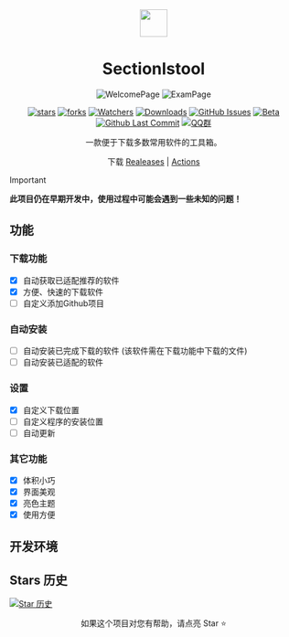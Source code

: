 <div align="center">

<image src="resources/icon.png" height="48"/>

# SectionIstool

![WelcomePage](ScreenShots/WelcomePage.png)
![ExamPage](ScreenShots/ExamPage.png)

[![stars](https://img.shields.io/github/stars/lzy98276/SectionIstool?label=Stars)](https://github.com/lzy98276/SectionIstool)
[![forks](https://img.shields.io/github/forks/lzy98276/SectionIstool?label=Forks)](https://github.com/lzy98276/SectionIstool)
[![Watchers](https://img.shields.io/github/watchers/lzy98276/SectionIstool?style=social)](https://github.com/lzy98276/SectionIstool/watchers)
[![Downloads](https://img.shields.io/github/downloads/lzy98276/SectionIstool/total?style=social&label=Downloads&logo=github)](https://github.com/lzy98276/SectionIstool/releases/latest)
[![GitHub Issues](https://img.shields.io/github/issues-search/lzy98276/SectionIstool?query=is%3Aopen&style=social-square&logo=github&label=Issues&color=%233fb950)](https://github.com/lzy98276/SectionIstool/issues)
[![Beta](https://img.shields.io/github/v/release/lzy98276/SectionIstool?include_prereleases&style=social-square&label=测试版)](https://github.com/lzy98276/SectionIstool/releases/)
[![Github Last Commit](https://img.shields.io/github/last-commit/lzy98276/SectionIstool)](https://github.com/lzy98276/SectionIstool/commits/master)
[![QQ群](https://img.shields.io/badge/-QQ%E7%BE%A4%EF%BD%9C901670561-blue?style=flat&logo=TencentQQ)]([https://qm.qq.com/q/zDiEipHsaI](https://qm.qq.com/cgi-bin/qm/qr?k=ekF02XA54jmpR0fn_Sc_XN57_dMY4UFh&jump_from=webapi&authKey=KG2qORLnwEQDG6aQWD8bC3C3EOoPcPg1w/CRN3/4cFo2TWMUDwzi3tLYOHHTnHrW))

一款便于下载多数常用软件的工具箱。

下载 [Realeases](https://github.com/lzy98276/SectionIstool/releases) | [Actions](https://github.com/lzy98276/SectionIstool/actions)

</div>

> [!important]
> **此项目仍在早期开发中，使用过程中可能会遇到一些未知的问题！**

## 功能
### 下载功能
- [X] 自动获取已适配推荐的软件
- [X] 方便、快速的下载软件
- [ ] 自定义添加Github项目
### 自动安装
- [ ] 自动安装已完成下载的软件 (该软件需在下载功能中下载的文件)
- [ ] 自动安装已适配的软件
### 设置
- [X] 自定义下载位置
- [ ] 自定义程序的安装位置
- [ ] 自动更新
### 其它功能
- [X] 体积小巧
- [X] 界面美观
- [X] 亮色主题
- [X] 使用方便

## 开发环境

## Stars 历史

[![Star 历史](https://starchart.cc/lzy98276/SectionIstool.svg?variant=adaptive)](https://starchart.cc/lzy98276/SectionIstool)

<div align="center">

如果这个项目对您有帮助，请点亮 Star ⭐

</div>
